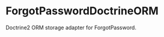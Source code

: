 ForgotPasswordDoctrineORM
===============================

Doctrine2 ORM storage adapter for ForgotPassword. 